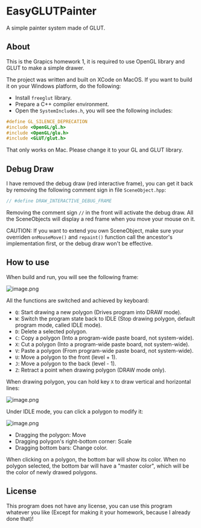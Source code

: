 # EasyGLUTPainter

A simple painter system made of GLUT.

## About
This is the Grapics homework 1, it is required to use OpenGL library and GLUT to make a simple drawer.

The project was written and built on XCode on MacOS. If you want to build it on your Windows platform, do the following:
- Install `freeglut` library.
- Prepare a C++ compiler environment.
- Open the `SystemIncludes.h`, you will see the following includes:
```cpp
#define GL_SILENCE_DEPRECATION
#include <OpenGL/gl.h>
#include <OpenGL/glu.h>
#include <GLUT/glut.h>
```
That only works on Mac. Please change it to your GL and GLUT library.

## Debug Draw
I have removed the debug draw (red interactive frame), you can get it back by removing the following comment sign in file `SceneObject.hpp`:

```cpp
// #define DRAW_INTERACTIVE_DEBUG_FRAME
```

Removing the comment sign `//` in the front will activate the debug draw. All the SceneObjects will display a red frame when you move your mouse on it.

CAUTION: If you want to extend you own SceneObject, make sure your overriden `onMouseMove()` and `repaint()` function call the ancestor's implementation first, or the debug draw won't be effective.

## How to use
When build and run, you will see the following frame:

![image.png](https://i.loli.net/2021/05/08/4waVLrD5ux6JhWv.png)

All the functions are switched and achieved by keyboard:
- `Q`: Start drawing a new polygon (Drives program into DRAW mode).
- `W`: Switch the program state back to IDLE (Stop drawing polygon, default program mode, called IDLE mode).
- `D`: Delete a selected polygon.
- `C`: Copy a polygon (Into a program-wide paste board, not system-wide).
- `X`: Cut a polygon (Into a program-wide paste board, not system-wide).
- `V`: Paste a polygon (From program-wide paste board, not system-wide).
- `U`: Move a polygon to the front (level + 1).
- `J`: Move a polygon to the back (level - 1).
- `Z`: Retract a point when drawing polygon (DRAW mode only).

When drawing polygon, you can hold key `X` to draw vertical and horizontal lines:

![image.png](https://i.loli.net/2021/05/08/5R3UC2OGovy1kIs.png)

Under IDLE mode, you can click a polygon to modify it:

![image.png](https://i.loli.net/2021/05/08/uXh2jqGDbKVZ8lo.png)

- Dragging the polygon: Move
- Dragging polygon's right-bottom corner: Scale
- Dragging bottom bars: Change color.

When clicking on a polygon, the bottom bar will show its color. When no polygon selected, the bottom bar will have a "master color", which will be the color of newly drawed polygons.

## License
This program does not have any license, you can use this program whatever you like (Except for making it your homework, because I already done that)!
